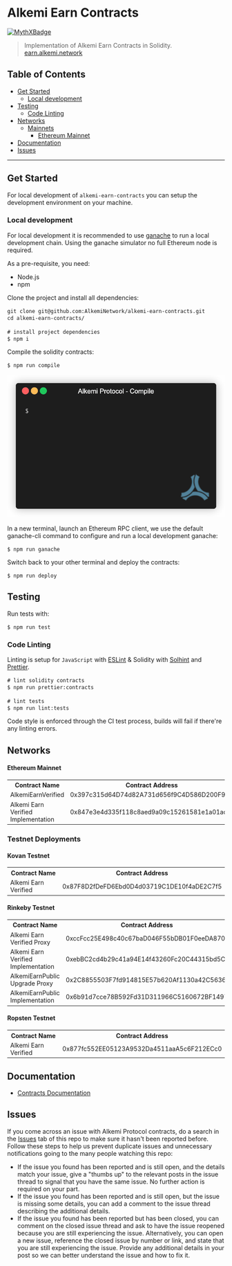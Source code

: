 # Alkemi Earn Contracts

[![MythXBadge](https://badgen.net/https/api.mythx.io/v1/projects/bdc732b7-27d2-4a17-be68-0a1f842ed64b/badge/data?cache=300&icon=https://raw.githubusercontent.com/ConsenSys/mythx-github-badge/main/logo_white.svg)](https://docs.mythx.io/dashboard/github-badges)

> Implementation of Alkemi Earn Contracts in Solidity.
> [earn.alkemi.network](https://earn.alkemi.network/)

## Table of Contents

- [Get Started](#get-started)
  - [Local development](#local-development)
- [Testing](#testing)
  - [Code Linting](#code-linting)
- [Networks](#networks)
  - [Mainnets](#mainnet-deployments)
    - [Ethereum Mainnet](#ethereum-mainnet)
- [Documentation](#documentation)
- [Issues](#issues)

---

## Get Started

For local development of `alkemi-earn-contracts` you can setup the development environment on your machine.

### Local development

For local development it is recommended to use [ganache](http://truffleframework.com/ganache/) to run a local development chain. Using the ganache simulator no full Ethereum node is required.

As a pre-requisite, you need:

- Node.js
- npm

Clone the project and install all dependencies:

    git clone git@github.com:AlkemiNetwork/alkemi-earn-contracts.git
    cd alkemi-earn-contracts/

    # install project dependencies
    $ npm i

Compile the solidity contracts:

    $ npm run compile

![](https://raw.githubusercontent.com/AlkemiNetwork/alkemi-reserve-contracts/master/docs/assets/alk-compile.gif)

In a new terminal, launch an Ethereum RPC client, we use the default ganache-cli command to configure and run a local development ganache:

    $ npm run ganache

Switch back to your other terminal and deploy the contracts:

    $ npm run deploy

## Testing

Run tests with:

    $ npm run test

### Code Linting

Linting is setup for `JavaScript` with [ESLint](https://eslint.org) & Solidity with [Solhint](https://protofire.github.io/solhint/) and [Prettier](https://prettier.io/).

    # lint solidity contracts
    $ npm run prettier:contracts

    # lint tests
    $ npm run lint:tests

Code style is enforced through the CI test process, builds will fail if there're any linting errors.

## Networks

#### Ethereum Mainnet

<table>
	<tr>
   		<th>Contract Name</th>
    	<th>Contract Address</th>
	</tr>
	<tr>
		<td> AlkemiEarnVerified </td>
		<td> 0x397c315d64D74d82A731d656f9C4D586D200F90A </td>
	</tr>
	<tr>
		<td> Alkemi Earn Verified Implementation </td>
		<td> 0x847e3e4d335f118c8aed9a09c15261581e1a01ad </td>
	</tr>

</table>

### Testnet Deployments

#### Kovan Testnet

<table>
	<tr>
   		<th>Contract Name</th>
    	<th>Contract Address</th>
	</tr>
	<tr>
		<td> Alkemi Earn Verified </td>
		<td> 0x87F8D2fDeFD6Ebd0D4d03719C1DE10f4aDE2C7f5 </td>
	</tr>

</table>

#### Rinkeby Testnet

<table>
	<tr>
   		<th>Contract Name</th>
    	<th>Contract Address</th>
	</tr>
	<tr>
		<td> Alkemi Earn Verified Proxy </td>
		<td> 0xccFcc25E498c40c67baD046F55bDB01F0eeDA870 </td>
	</tr>
	<tr>
		<td> Alkemi Earn Verified Implementation</td>
		<td> 0xebBC2cd4b29c41a94E14f43260Fc20C44315bd5C </td>
	</tr>
	<tr>
		<td> AlkemiEarnPublic Upgrade Proxy </td>
		<td> 0x2C8855503F7fd914815E57b620Af1130a42C5636 </td>
	</tr>
	<tr>
		<td> AlkemiEarnPublic Implementation</td>
		<td> 0x6b91d7cce78B592Fd31D311966C5160672BF1497 </td>
	</tr>

</table>

#### Ropsten Testnet

<table>
	<tr>
   		<th>Contract Name</th>
    	<th>Contract Address</th>
	</tr>
	<tr>
		<td> Alkemi Earn Verified </td>
		<td> 0x877fc552EE05123A9532Da4511aaA5c6F212ECc0 </td>
	</tr>
</table>

## Documentation

- [Contracts Documentation](https://docs.alkemi.network/earn-contracts)

## Issues

If you come across an issue with Alkemi Protocol contracts, do a search in the [Issues](https://github.com/AlkemiNetwork/alkemi-earn-contracts/issues) tab of this repo to make sure it hasn't been reported before. Follow these steps to help us prevent duplicate issues and unnecessary notifications going to the many people watching this repo:

- If the issue you found has been reported and is still open, and the details match your issue, give a "thumbs up" to the relevant posts in the issue thread to signal that you have the same issue. No further action is required on your part.
- If the issue you found has been reported and is still open, but the issue is missing some details, you can add a comment to the issue thread describing the additional details.
- If the issue you found has been reported but has been closed, you can comment on the closed issue thread and ask to have the issue reopened because you are still experiencing the issue. Alternatively, you can open a new issue, reference the closed issue by number or link, and state that you are still experiencing the issue. Provide any additional details in your post so we can better understand the issue and how to fix it.
